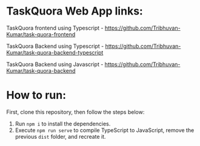 # TaskQuora Web App links:

TaskQuora frontend using Typescript - https://github.com/Tribhuvan-Kumar/task-quora-frontend

TaskQuora Backend using Typescript - https://github.com/Tribhuvan-Kumar/task-quora-backend-typescript




TaskQuora Backend using Javascript - https://github.com/Tribhuvan-Kumar/task-quora-backend  


# How to run:
First, clone this repository, then follow the steps below:
1. Run `npm i` to install the dependencies.
2. Execute `npm run serve` to compile TypeScript to JavaScript, remove the previous `dist` folder, and recreate it.
